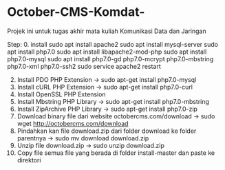# October-CMS-Komdat-
Projek ini untuk tugas akhir mata kuliah Komunikasi Data dan Jaringan


Step:
0.  install 
    sudo apt install apache2
    sudo apt install mysql-server
    sudo apt install php7.0
    sudo apt install libapache2-mod-php
    sudo apt install php7.0-mysql
    sudo apt install php7.0-gd php7.0-mcrypt php7.0-mbstring php7.0-xml php7.0-ssh2
    sudo service apache2 restart
    
2. Install PDO PHP Extension -> sudo apt-get install php7.0-mysql 
3. Install cURL PHP Extension -> sudo apt-get install php7.0-curl
4. Install OpenSSL PHP Extension 
5. Install Mbstring PHP Library -> sudo apt-get install php7.0-mbstring
6. Install ZipArchive PHP Library -> sudo apt-get install php7.0-zip
8. Download binary file dari website octobercms.com/download -> sudo wget http://octobercms.com/download
9. Pindahkan kan file download.zip dari folder download ke folder parentnya -> sudo mv download download.zip
10. Unzip file download.zip -> sudo unzip download.zip
11. Copy file semua file yang berada di folder install-master dan paste ke direktori

